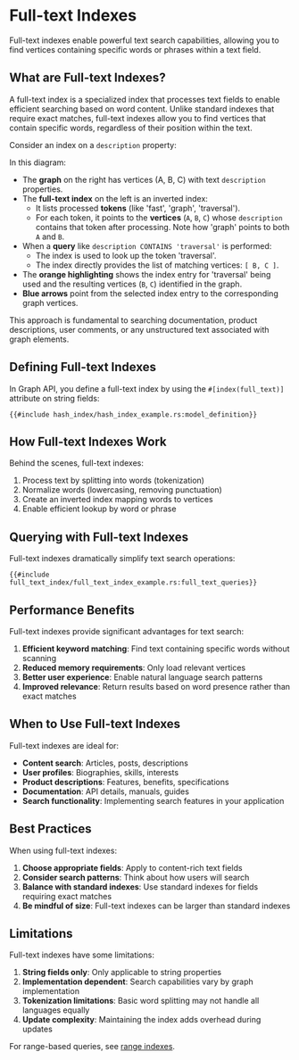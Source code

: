 # Full-text Indexes

Full-text indexes enable powerful text search capabilities, allowing you to find vertices containing specific words or
phrases within a text field.

## What are Full-text Indexes?

A full-text index is a specialized index that processes text fields to enable efficient searching based on word content.
Unlike standard indexes that require exact matches, full-text indexes allow you to find vertices that contain specific
words, regardless of their position within the text.

Consider an index on a `description` property:
<object type="image/svg+xml" data="./full_text_index/image.svg" title="Diagram showing a full-text index mapping words to graph vertices, highlighting a search for 'traversal'"></object>

In this diagram:

- The **graph** on the right has vertices (A, B, C) with text `description` properties.
- The **full-text index** on the left is an inverted index:
    - It lists processed **tokens** (like 'fast', 'graph', 'traversal').
    - For each token, it points to the **vertices** (`A`, `B`, `C`) whose `description` contains that token after
      processing. Note how 'graph' points to both `A` and `B`.
- When a **query** like `description CONTAINS 'traversal'` is performed:
    - The index is used to look up the token 'traversal'.
    - The index directly provides the list of matching vertices: `[ B, C ]`.
- The **orange highlighting** shows the index entry for 'traversal' being used and the resulting vertices (`B`, `C`)
  identified in the graph.
- **Blue arrows** point from the selected index entry to the corresponding graph vertices.

This approach is fundamental to searching documentation, product descriptions, user comments, or any unstructured text
associated with graph elements.

## Defining Full-text Indexes

In Graph API, you define a full-text index by using the `#[index(full_text)]` attribute on string fields:

```rust,noplayground
{{#include hash_index/hash_index_example.rs:model_definition}}
```

## How Full-text Indexes Work

Behind the scenes, full-text indexes:

1. Process text by splitting into words (tokenization)
2. Normalize words (lowercasing, removing punctuation)
3. Create an inverted index mapping words to vertices
4. Enable efficient lookup by word or phrase

## Querying with Full-text Indexes

Full-text indexes dramatically simplify text search operations:

```rust,noplayground
{{#include full_text_index/full_text_index_example.rs:full_text_queries}}
```

## Performance Benefits

Full-text indexes provide significant advantages for text search:

1. **Efficient keyword matching**: Find text containing specific words without scanning
2. **Reduced memory requirements**: Only load relevant vertices
3. **Better user experience**: Enable natural language search patterns
4. **Improved relevance**: Return results based on word presence rather than exact matches

## When to Use Full-text Indexes

Full-text indexes are ideal for:

- **Content search**: Articles, posts, descriptions
- **User profiles**: Biographies, skills, interests
- **Product descriptions**: Features, benefits, specifications
- **Documentation**: API details, manuals, guides
- **Search functionality**: Implementing search features in your application

## Best Practices

When using full-text indexes:

1. **Choose appropriate fields**: Apply to content-rich text fields
2. **Consider search patterns**: Think about how users will search
3. **Balance with standard indexes**: Use standard indexes for fields requiring exact matches
4. **Be mindful of size**: Full-text indexes can be larger than standard indexes

## Limitations

Full-text indexes have some limitations:

1. **String fields only**: Only applicable to string properties
2. **Implementation dependent**: Search capabilities vary by graph implementation
3. **Tokenization limitations**: Basic word splitting may not handle all languages equally
4. **Update complexity**: Maintaining the index adds overhead during updates

For range-based queries, see [range indexes](./range_index.md).